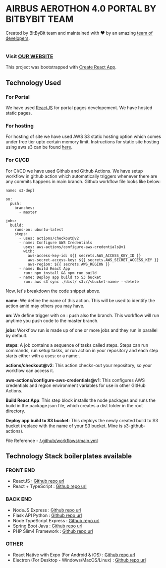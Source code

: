 # AIRBUS AEROTHON 4.0 PORTAL BY BITBYBIT TEAM

<div>
  Created by BitByBit team and maintained with ❤️ by an amazing <a href="https://www.hackerearth.com/challenges/hackathon/airbus-aerothon-40-finale/dashboard/1bfeeee/team/">team of developers</a>.
</div><br />

### Visit [OUR WEBSITE](http://aerothon.bitbybit.s3-website.us-east-2.amazonaws.com/)

This project was bootstrapped with [Create React App](https://github.com/facebook/create-react-app).

## Technology Used

### For Portal

We have used [ReactJS](https://reactjs.org/) for portal pages developement. We have hosted static pages.

### For hosting

For hosting of site we have used AWS S3 static hosting option which comes under free tier upto certain memory limit. Instructions for static site hosting using aws s3 can be found [here](https://docs.aws.amazon.com/AmazonS3/latest/userguide/WebsiteHosting.html).

### For CI/CD

For CI/CD we have used Github and Github Actions. We have setup workflow in github action which automatically triggers whenever there are any commits happens in main branch. Github workflow file looks like below:

```
name: s3-depl

on:
  push:
    branches:
      - master

jobs:
  build:
    runs-on: ubuntu-latest
    steps:
      - uses: actions/checkout@v2
      - name: Configure AWS Credentials
        uses: aws-actions/configure-aws-credentials@v1
        with:
          aws-access-key-id: ${{ secrets.AWS_ACCESS_KEY_ID }}
          aws-secret-access-key: ${{ secrets.AWS_SECRET_ACCESS_KEY }}
          aws-region: ${{ secrets.AWS_REGION }}
      - name: Build React App
        run: npm install && npm run build
      - name: Deploy app build to S3 bucket
        run: aws s3 sync ./dist/ s3://<bucket-name> --delete
```

Now, let's breakdown the code snippet above.

**name**: We define the name of this action. This will be used to identify the action amid may others you may have.

**on**: We define trigger with on : push also the branch. This workflow will run anytime you push code to the master branch.

**jobs**: Workflow run is made up of one or more jobs and they run in parallel by default.

**steps**: A job contains a sequence of tasks called steps. Steps can run commands, run setup tasks, or run action in your repository and each step starts either with a uses: or a name:.

**actions/checkout@v2**: This action checks-out your repository, so your workflow can access it.

**aws-actions/configure-aws-credentials@v1**: This configures AWS credentials and region environment variables for use in other GitHub Actions.

**Build React App**: This step block installs the node packages and runs the build in the package.json file, which creates a dist folder in the root directory.

**Deploy app build to S3 bucket**: This deploys the newly created build to S3 bucket <bucket-name> (replace <bucket-name> with the name of your S3 bucket. Mine is s3-github-actions).

File Reference - [/.github/workflows/main.yml](https://github.com/Prathm98/airbusaerothon/blob/main/.github/workflows/main.yml)

## Technology Stack boilerplates available

### FRONT END

- ReactJS : [Github repo url](https://github.com/Prathm98/react-boilerplate)
- React + TypeScript : [Github repo url](https://github.com/Prathm98/react-boilerplate/tree/typescript)

### BACK END

- NodeJS Express : [Github repo url](https://github.com/Prathm98/node-express-boilerplate)
- Flask API Python : [Github repo url](https://github.com/sanjeev4ds/backedflaskairbus)
- Node TypeScript Express : [Github repo url](https://github.com/Prathm98/node-express-boilerplate/tree/typescript)
- Spring Boot Java : [Github repo url](https://github.com/ankitbarpete/spring-starter)
- PHP Slim4 Framework : [Github repo url](https://github.com/Prathm98/slim4-php-boilerplate)

### OTHER

- React Native with Expo (For Android & iOS) : [Github repo url](https://github.com/Prathm98/react-native-expo-boilerplate)
- Electron (For Desktop - Windows/MacOS/Linux) : [Github repo url](https://github.com/Prathm98/electron-boilerplate)
